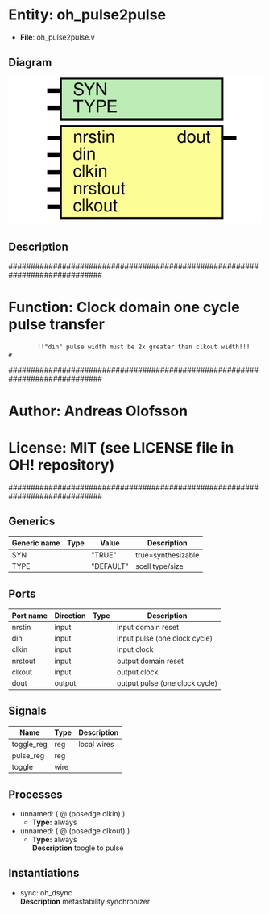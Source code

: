 # Entity: oh_pulse2pulse

- **File**: oh_pulse2pulse.v
## Diagram

![Diagram](oh_pulse2pulse.svg "Diagram")
## Description

#############################################################################
# Function: Clock domain one cycle pulse transfer                           #
            !!"din" pulse width must be 2x greater than clkout width!!!     #
#############################################################################
# Author:   Andreas Olofsson                                                #
# License:  MIT (see LICENSE file in OH! repository)                        #
#############################################################################

## Generics

| Generic name | Type | Value     | Description          |
| ------------ | ---- | --------- | -------------------- |
| SYN          |      | "TRUE"    |  true=synthesizable  |
| TYPE         |      | "DEFAULT" |  scell type/size     |
## Ports

| Port name | Direction | Type | Description                    |
| --------- | --------- | ---- | ------------------------------ |
| nrstin    | input     |      | input domain reset             |
| din       | input     |      | input pulse (one clock cycle)  |
| clkin     | input     |      | input clock                    |
| nrstout   | input     |      | output domain reset            |
| clkout    | input     |      | output clock                   |
| dout      | output    |      | output pulse (one clock cycle) |
## Signals

| Name       | Type | Description   |
| ---------- | ---- | ------------- |
| toggle_reg | reg  |  local wires  |
| pulse_reg  | reg  |               |
| toggle     | wire |               |
## Processes
- unnamed: ( @ (posedge clkin) )
  - **Type:** always
- unnamed: ( @ (posedge clkout) )
  - **Type:** always
</br>**Description**
toogle to pulse 
## Instantiations

- sync: oh_dsync
</br>**Description**
metastability synchronizer

